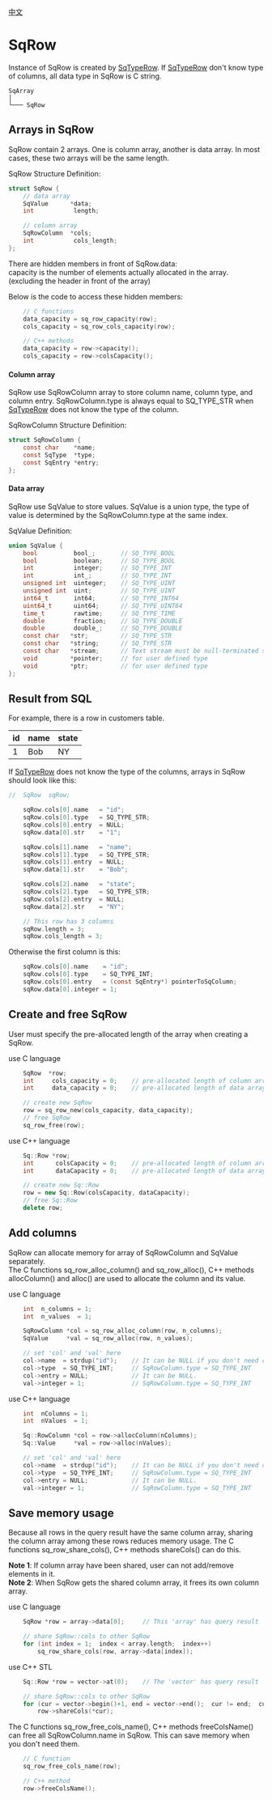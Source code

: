 [中文](SqRow.cn.md)

# SqRow

Instance of SqRow is created by [SqTypeRow](SqTypeRow.md). If [SqTypeRow](SqTypeRow.md) don't know type of columns, all data type in SqRow is C string.

	SqArray
	│
	└─── SqRow

## Arrays in SqRow

SqRow contain 2 arrays. One is column array, another is data array.
In most cases, these two arrays will be the same length.  
  
SqRow Structure Definition:

```c
struct SqRow {
	// data array
	SqValue      *data;
	int           length;

	// column array
	SqRowColumn  *cols;
	int           cols_length;
};
```

There are hidden members in front of SqRow.data:  
capacity is the number of elements actually allocated in the array. (excluding the header in front of the array)  
  
Below is the code to access these hidden members:

```c++
	// C functions
	data_capacity = sq_row_capacity(row);
	cols_capacity = sq_row_cols_capacity(row);

	// C++ methods
	data_capacity = row->capacity();
	cols_capacity = row->colsCapacity();
```

#### Column array

SqRow use SqRowColumn array to store column name, column type, and column entry.
SqRowColumn.type is always equal to SQ_TYPE_STR when [SqTypeRow](SqTypeRow.md) does not know the type of the column.  
  
SqRowColumn Structure Definition:

```c
struct SqRowColumn {
	const char    *name;
	const SqType  *type;
	const SqEntry *entry;
};
```

#### Data array

SqRow use SqValue to store values. SqValue is a union type, the type of value is determined by the SqRowColumn.type at the same index.  
  
SqValue Definition:

```c
union SqValue {
	bool          bool_;       // SQ_TYPE_BOOL
	bool          boolean;     // SQ_TYPE_BOOL
	int           integer;     // SQ_TYPE_INT
	int           int_;        // SQ_TYPE_INT
	unsigned int  uinteger;    // SQ_TYPE_UINT
	unsigned int  uint;        // SQ_TYPE_UINT
	int64_t       int64;       // SQ_TYPE_INT64
	uint64_t      uint64;      // SQ_TYPE_UINT64
	time_t        rawtime;     // SQ_TYPE_TIME
	double        fraction;    // SQ_TYPE_DOUBLE
	double        double_;     // SQ_TYPE_DOUBLE
	const char   *str;         // SQ_TYPE_STR
	const char   *string;      // SQ_TYPE_STR
	const char   *stream;      // Text stream must be null-terminated string
	void         *pointer;     // for user defined type
	void         *ptr;         // for user defined type
};
```

## Result from SQL

For example, there is a row in customers table.

|  id | name | state |
| --- | ---- | ----- |
|  1  | Bob  |  NY   |

If [SqTypeRow](SqTypeRow.md) does not know the type of the columns, arrays in SqRow should look like this:

```c
//	SqRow  sqRow;

	sqRow.cols[0].name   = "id";
	sqRow.cols[0].type   = SQ_TYPE_STR;
	sqRow.cols[0].entry  = NULL;
	sqRow.data[0].str    = "1";

	sqRow.cols[1].name   = "name";
	sqRow.cols[1].type   = SQ_TYPE_STR;
	sqRow.cols[1].entry  = NULL;
	sqRow.data[1].str    = "Bob";

	sqRow.cols[2].name   = "state";
	sqRow.cols[2].type   = SQ_TYPE_STR;
	sqRow.cols[2].entry  = NULL;
	sqRow.data[2].str    = "NY";

	// This row has 3 columns
	sqRow.length = 3;
	sqRow.cols_length = 3;
```

Otherwise the first column is this:

```c
	sqRow.cols[0].name    = "id";
	sqRow.cols[0].type    = SQ_TYPE_INT;
	sqRow.cols[0].entry   = (const SqEntry*) pointerToSqColumn;
	sqRow.data[0].integer = 1;
```

## Create and free SqRow

User must specify the pre-allocated length of the array when creating a SqRow.  
  
use C language

```c
	SqRow  *row;
	int     cols_capacity = 0;    // pre-allocated length of column array
	int     data_capacity = 0;    // pre-allocated length of data array

	// create new SqRow
	row = sq_row_new(cols_capacity, data_capacity);
	// free SqRow
	sq_row_free(row);
```

use C++ language

```c++
	Sq::Row *row;
	int      colsCapacity = 0;    // pre-allocated length of column array
	int      dataCapacity = 0;    // pre-allocated length of data array

	// create new Sq::Row
	row = new Sq::Row(colsCapacity, dataCapacity);
	// free Sq::Row
	delete row;
```

## Add columns

SqRow can allocate memory for array of SqRowColumn and SqValue separately.  
The C functions sq_row_alloc_column() and sq_row_alloc(), C++ methods allocColumn() and alloc() are used to allocate the column and its value.  
  
use C language

```c
	int  n_columns = 1;
	int  n_values  = 1;

	SqRowColumn *col = sq_row_alloc_column(row, n_columns);
	SqValue     *val = sq_row_alloc(row, n_values);

	// set 'col' and 'val' here
	col->name  = strdup("id");    // It can be NULL if you don't need column name.
	col->type  = SQ_TYPE_INT;     // SqRowColumn.type = SQ_TYPE_INT
	col->entry = NULL;            // It can be NULL.
	val->integer = 1;             // SqRowColumn.type = SQ_TYPE_INT
```

use C++ language

```c++
	int  nColumns = 1;
	int  nValues  = 1;

	Sq::RowColumn *col = row->allocColumn(nColumns);
	Sq::Value     *val = row->alloc(nValues);

	// set 'col' and 'val' here
	col->name  = strdup("id");    // It can be NULL if you don't need column name.
	col->type  = SQ_TYPE_INT;     // SqRowColumn.type = SQ_TYPE_INT
	col->entry = NULL;            // It can be NULL.
	val->integer = 1;             // SqRowColumn.type = SQ_TYPE_INT
```

## Save memory usage

Because all rows in the query result have the same column array, sharing the column array among these rows reduces memory usage.
The C functions sq_row_share_cols(), C++ methods shareCols() can do this.  
  
**Note 1**: If column array have been shared, user can not add/remove elements in it.  
**Note 2**: When SqRow gets the shared column array, it frees its own column array.  
  
use C language

```c
	SqRow *row = array->data[0];     // This 'array' has query result

	// share SqRow::cols to other SqRow
	for (int index = 1;  index < array.length;  index++)
		sq_row_share_cols(row, array->data[index]);
```

use C++ STL

```c++
	Sq::Row *row = vector->at(0);    // The 'vector' has query result

	// share SqRow::cols to other SqRow
	for (cur = vector->begin()+1, end = vector->end();  cur != end;  cur++)
		row->shareCols(*cur);
```

The C functions sq_row_free_cols_name(), C++ methods freeColsName() can free all SqRowColumn.name in SqRow. This can save memory when you don't need them.

```c++
	// C function
	sq_row_free_cols_name(row);

	// C++ method
	row->freeColsName();
```
